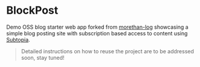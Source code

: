 # BlockPost

Demo OSS blog starter web app forked from [morethan-log](https://github.com/morethanmin/morethan-log) showcasing a simple blog posting site with subscription based access to content using [Subtopia](https://subtopia.io).

> Detailed instructions on how to reuse the project are to be addressed soon, stay tuned!
